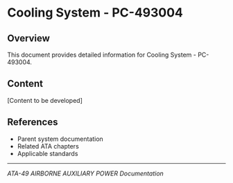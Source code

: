 # Cooling System - PC-493004

## Overview

This document provides detailed information for Cooling System - PC-493004.

## Content

[Content to be developed]

## References

- Parent system documentation
- Related ATA chapters
- Applicable standards

---

*ATA-49 AIRBORNE AUXILIARY POWER Documentation*
